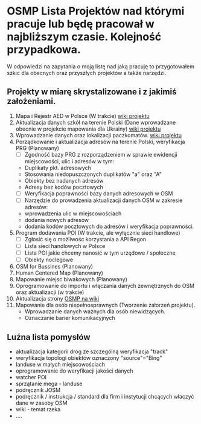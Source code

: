 # OSMP Lista Projektów nad którymi pracuje lub będę pracował w najbliższym czasie. Kolejność przypadkowa.

W odpowiedzi na zapytania o moją listę nad jaką pracuję to przygotowałem szkic dla obecnych oraz przyszłych projektów a także narzędzi.

## Projekty w miarę skrystalizowane i z jakimiś założeniami.

1. Mapa i Rejestr AED w Polsce (W trakcie) [wiki projektu](https://wiki.openstreetmap.org/wiki/Organised_Editing/Activities/AED_mapping_campaign_in_Poland)
2. Aktualizacja danych szkół na terenie Polski (Dane wprowadzane obecnie w projekcie mapowania dla Ukrainy) [wiki projektu](https://wiki.openstreetmap.org/wiki/Organised_Editing/Activities/Updating_and_mapping_schools_in_Poland)
3. Wprowadzanie danych oraz lokalizacji paczkomatów. [wiki projektu](https://wiki.openstreetmap.org/wiki/Organised_Editing/Activities/mapping_parcel_lockers_in_Poland)
4. Porządkowanie i aktualizacja adresów na terenie Polski, weryfikacja PRG (Planowany)
      - [ ] Zgodność bazy PRG z rozporządzeniem w sprawie ewidencji miejscowości, ulic i adresów w tym:
      -  Duplikaty pkt. adresowych
      -  Stosowania niedopuszczonych duplikatów "a" oraz "A"
      -  Obiekty bez nadanych adresów
      -  Adresy bez kodów pocztowych
      - [ ] Weryfikacja poprawności bazy danych adresowych w OSM
      - [ ] Narzędzie do prowadzenia aktualizacji danych OSM w zakresie adresów:
      - wprowadzenia ulic w miejscowościach
      - dodania nowych adresów
      - dodania kodów pocztowych do adresów i weryfikacja poprawności.
5. Program dodawania POI (W trakcie, ale wyłącznie sieci handlowe)
      - [ ] Zgłosić się o możliwośc korzystania a API Regon
      - [ ] Lista sieci handlowych w Polsce
      - [ ] Lista POI jakie chcemy nanosić w tym urzędowe / społeczne
      - [ ] Obiekty noclegowe
6. OSM for Bussines (Planowany)
7. Human Centered Map (Planowany)
8. Mapowanie miejsc biwakowych (Planowany)
9. Oprogramowanie do importu i włączania danych zewnętrznych do OSM oraz aktualizacji (w trakcie)
10. Aktualizacja strony [OSMP na wiki](https://wiki.openstreetmap.org/wiki/Stowarzyszenie_OpenStreetMap_Polska)
11. Mapowanie dla osób niepełnosprawnych (Tworzenie załorzeń projektu).
      - Wprowadzanie danych ważnych dla osób niewidzących.
      - Oznaczanie barier komunikacyjnych


## Luźna lista pomysłów

- aktualizacja kategorii dróg ze szczególną weryfikacja "track"
- weryfikacja topologi obiektów oznaczony "source"="Bing"
- landuse w małych miejscowościach
- oprogramowanie do weryfikacji jakości danych
- watcher POI
- sprzątanie mega - landuse
- podręcznik JOSM
- podręcznik / instrukcja / standard dla firm i instytucji chcących właczyć dane w zasoby OSM
- wiki - temat rzeka
- ....


